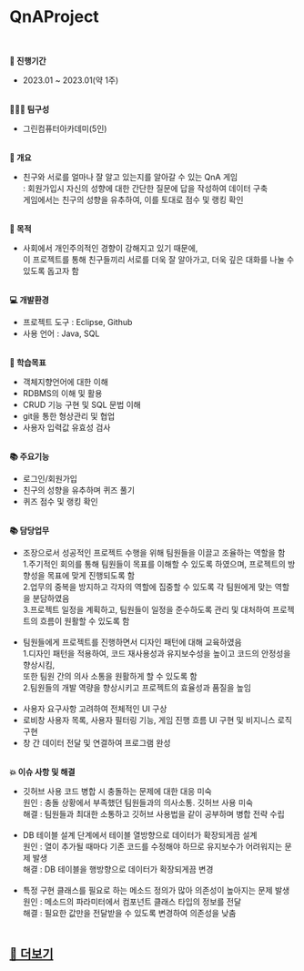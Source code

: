 # QnAProject
<br>

<strong>📅 진행기간</strong>
- 2023.01 ~ 2023.01(약 1주)<br><br>

<strong>👩🏻‍💻 팀구성</strong>
- 그린컴퓨터아카데미(5인)<br><br>

<strong>🔎 개요</strong>
- 친구와 서로를 얼마나 잘 알고 있는지를 알아갈 수 있는 QnA 게임<br>
: 회원가입시 자신의 성향에 대한 간단한 질문에 답을 작성하여 데이터 구축<br>
게임에서는 친구의 성향을 유추하여, 이를 토대로 점수 및 랭킹 확인<br><br>

<strong>📌 목적</strong>
- 사회에서 개인주의적인 경향이 강해지고 있기 때문에, <br>이 프로젝트를 통해 친구들끼리 서로를 더욱 잘 알아가고, 
더욱 깊은 대화를 나눌 수 있도록 돕고자 함<br><br>

<strong>💻 개발환경</strong>
- 프로젝트 도구 : Eclipse, Github
- 사용 언어 : Java, SQL<br><br>

<strong>📝 학습목표</strong>
- 객체지향언어에 대한 이해
- RDBMS의 이해 및 활용
- CRUD 기능 구현 및 SQL 문법 이해
- git을 통한 형상관리 및 협업
- 사용자 입력값 유효성 검사<br><br>

<strong>📚 주요기능</strong>
- 로그인/회원가입
- 친구의 성향을 유추하며 퀴즈 풀기
- 퀴즈 점수 및 랭킹 확인<br><br>

<strong>📚 담당업무</strong>
- 조장으로서 성공적인 프로젝트 수행을 위해 팀원들을 이끌고 조율하는 역할을 함<br>
  1.주기적인 회의를 통해 팀원들이 목표를 이해할 수 있도록 하였으며, 프로젝트의 방향성을 목표에 맞게 진행되도록 함<br>
  2.업무의 중복을 방지하고 각자의 역할에 집중할 수 있도록 각 팀원에게 맞는 역할을 분담하였음<br>
  3.프로젝트 일정을 계획하고, 팀원들이 일정을 준수하도록 관리 및 대처하여 프로젝트의 흐름이 원활할 수 있도록 함<br><br>
- 팀원들에게 프로젝트를 진행하면서 디자인 패턴에 대해 교육하였음<br>
  1.디자인 패턴을 적용하여, 코드 재사용성과 유지보수성을 높이고 코드의 안정성을 향상시킴,<br>
  또한 팀원 간의 의사 소통을 원활하게 할 수 있도록 함<br>
  2.팀원들의 개발 역량을 향상시키고 프로젝트의 효율성과 품질을 높임<br><br>
- 사용자 요구사항 고려하여 전체적인 UI 구상<br>
- 로비창 사용자 목록, 사용자 필터링 기능, 게임 진행 흐름 UI 구현 및 비지니스 로직 구현<br>
- 창 간 데이터 전달 및 연결하여 프로그램 완성<br><br>

<strong>💥 이슈 사항 및 해결</strong>
- 깃허브 사용 코드 병합 시 충돌하는 문제에 대한 대응 미숙<br>
원인 : 충돌 상황에서 부족했던 팀원들과의 의사소통. 깃허브 사용 미숙<br>
해결 : 팀원들과 최대한 소통하고 깃허브 사용법을 같이 공부하며 병합 전략 수립<br><br>
- DB 테이블 설계 단계에서 테이블 열방향으로 데이터가 확장되게끔 설계<br>
원인 : 열이 추가될 때마다 기존 코드를 수정해야 하므로 유지보수가 어려워지는 문제 발생<br>
해결 : DB 테이블을 행방향으로 데이터가 확장되게끔 변경<br><br>
- 특정 구현 클래스를 필요로 하는 메소드 정의가 많아 의존성이 높아지는 문제 발생<br>
원인 : 메소드의 파라미터에서 컴포넌트 클래스 타입의 정보를 전달<br>
해결 : 필요한 값만을 전달받을 수 있도록 변경하여 의존성을 낮춤<br><br>


<h2><a href="#">💌 더보기</a></h2><br><br>
